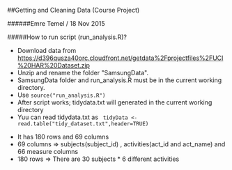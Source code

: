 
##Getting and Cleaning Data (Course Project)

######Emre Temel / 18 Nov 2015

#####How to run script (run_analysis.R)?

* Download data from https://d396qusza40orc.cloudfront.net/getdata%2Fprojectfiles%2FUCI%20HAR%20Dataset.zip  
* Unzip and rename the folder  "SamsungData".
* SamsungData folder and run_analysis.R must be in the current working directory.
* Use ``` source("run_analysis.R") ```
* After script works; tidydata.txt will generated in the current working directory
* Yuu can read  tidydata.txt as  ```  tidyData <- read.table("tidy_dataset.txt",header=TRUE)  ```
 - It has 180 rows and 69 columns
 - 69 columns => subjects(subject_id) , activities(act_id and act_name) and 66 measure columns
 - 180 rows   => There are 30 subjects * 6 different activities

